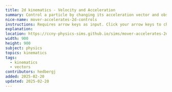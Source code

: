 ```yaml
---
title: 2d kinematics - Velocity and Acceleration
summary: Control a particle by changing its acceleration vector and observing the change in the velocity.
nice-name: mover-accelerates-2d-controls
instructions: Requires arrow keys as input. Click your arrow keys to change the acceleration vector. Observe how the velocity vector responds.  
explanation: 
location: https://ccny-physics-sims.github.io/sims/mover-accelerates-2d-controls/
width: 900
height: 900
subject: physics
topics: kinematics
tags:
  - kinematics
  - vectors
contributors: hedbergj
added: 2025-02-20
updated: 2025-02-20
---
```

